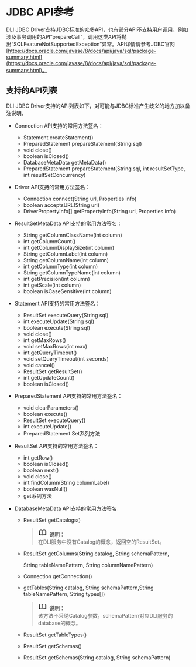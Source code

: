 # JDBC API参考<a name="dli_01_0226"></a>

DLI JDBC Driver支持JDBC标准的众多API，也有部分API不支持用户调用，例如涉及事务调用的API“prepareCall“，调用这类API将抛出“SQLFeatureNotSupportedException“异常。API详情请参考JDBC官网[https://docs.oracle.com/javase/8/docs/api/java/sql/package-summary.html](https://docs.oracle.com/javase/8/docs/api/java/sql/package-summary.html)。

## 支持的API列表<a name="section5630371115934"></a>

DLI JDBC Driver支持的API列表如下，对可能与JDBC标准产生歧义的地方加以备注说明。

-   Connection API支持的常用方法签名：
    -   Statement createStatement\(\)
    -   PreparedStatement prepareStatement\(String sql\)
    -   void close\(\)
    -   boolean isClosed\(\)
    -   DatabaseMetaData getMetaData\(\)
    -   PreparedStatement prepareStatement\(String sql, int resultSetType, int resultSetConcurrency\)

-   Driver API支持的常用方法签名：
    -   Connection connect\(String url, Properties info\)
    -   boolean acceptsURL\(String url\)
    -   DriverPropertyInfo\[\] getPropertyInfo\(String url, Properties info\)

-   ResultSetMetaData API支持的常用方法签名：
    -   String getColumnClassName\(int column\)
    -   int getColumnCount\(\)
    -   int getColumnDisplaySize\(int column\)
    -   String getColumnLabel\(int column\)
    -   String getColumnName\(int column\)
    -   int getColumnType\(int column\)
    -   String getColumnTypeName\(int column\)
    -   int getPrecision\(int column\)
    -   int getScale\(int column\)
    -   boolean isCaseSensitive\(int column\)

-   Statement API支持的常用方法签名：
    -   ResultSet executeQuery\(String sql\)
    -   int executeUpdate\(String sql\)
    -   boolean execute\(String sql\)
    -   void close\(\)
    -   int getMaxRows\(\)
    -   void setMaxRows\(int max\)
    -   int getQueryTimeout\(\)
    -   void setQueryTimeout\(int seconds\)
    -   void cancel\(\)
    -   ResultSet getResultSet\(\)
    -   int getUpdateCount\(\)
    -   boolean isClosed\(\)

-   PreparedStatement API支持的常用方法签名：
    -   void clearParameters\(\)
    -   boolean execute\(\)
    -   ResultSet executeQuery\(\)
    -   int executeUpdate\(\)
    -   PreparedStatement Set系列方法

-   ResultSet API支持的常用方法签名：
    -   int getRow\(\)
    -   boolean isClosed\(\)
    -   boolean next\(\)
    -   void close\(\)
    -   int findColumn\(String columnLabel\)
    -   boolean wasNull\(\)
    -   get系列方法

-   DatabaseMetaData API支持的常用方法签名
    -   ResultSet getCatalogs\(\)

        >![](public_sys-resources/icon-note.gif) **说明：**   
        >在DLI服务中没有Catalog的概念，返回空的ResultSet。  

    -   ResultSet getColumns\(String catalog, String schemaPattern,

        String tableNamePattern, String columnNamePattern\)

    -   Connection getConnection\(\)
    -   getTables\(String catalog, String schemaPattern,String tableNamePattern, String types\[\]\)

        >![](public_sys-resources/icon-note.gif) **说明：**   
        >该方法不采纳Catalog参数，schemaPattern对应DLI服务的database的概念。  

    -   ResultSet getTableTypes\(\)
    -   ResultSet getSchemas\(\)
    -   ResultSet getSchemas\(String catalog, String schemaPattern\)


